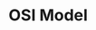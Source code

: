 # OSI Model

<figure><img src="https://lh4.googleusercontent.com/B_2yWzZQg3xLLFyes24Qyn2_3fV7kGOdTV3wAclbZ8s0w_i73m7ZLDfWapQM0Ksjl3uQ-pTZE1GH2uhALoVGIrerDHW1Sw0m0nBBNmT2VgoWfmgvrWYFYeWM4Uruw4Y6QQFaJo6CYMTEyEwCeQAi8So" alt=""><figcaption></figcaption></figure>
